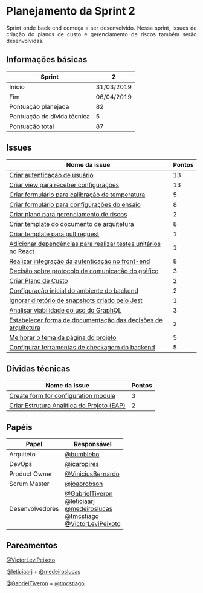 # Planejamento da Sprint 2 

<p align="justify">
Sprint onde back-end começa a ser desenvolvido. Nessa sprint, issues de criação do planos de custo e gerenciamento de riscos também serão desenvolvidas.
</p>

## Informações básicas

|Sprint|2|
|-----|-----|
|Início|31/03/2019|
|Fim|06/04/2019|
|Pontuação planejada|82|
|Pontuação de dívida técnica|5|
|Pontuação total|87|

## Issues

|Nome da issue|Pontos|
|-----|-----|
|[Criar autenticação de usuário](https://github.com/fga-eps-mds/2019.1-unbrake/issues/36) |13|
|[Criar view para receber configurações](https://github.com/fga-eps-mds/2019.1-unbrake/issues/38) |13|
|[Criar formulário para calibração de temperatura](https://github.com/fga-eps-mds/2019.1-unbrake/issues/39) |5|
|[Criar formulário para configurações do ensaio](https://github.com/fga-eps-mds/2019.1-unbrake/issues/40) |8|
|[Criar plano para gerenciamento de riscos](https://github.com/fga-eps-mds/2019.1-unbrake/issues/41) |2|
|[Criar template do documento de arquitetura](https://github.com/fga-eps-mds/2019.1-unbrake/issues/42) |8|
|[Criar template para pull request](https://github.com/fga-eps-mds/2019.1-unbrake/issues/43) |1|
|[Adicionar dependências para realizar testes unitários no React](https://github.com/fga-eps-mds/2019.1-unbrake/issues/45) |1|
|[Realizar integração da autenticação no front-end](https://github.com/fga-eps-mds/2019.1-unbrake/issues/47) |8|
|[Decisão sobre protocolo de comunicação do gráfico](https://github.com/fga-eps-mds/2019.1-unbrake/issues/48) |3|
|[Criar Plano de Custo](https://github.com/fga-eps-mds/2019.1-unbrake/issues/53) |2|
|[Configuração inicial do ambiente do backend](https://github.com/fga-eps-mds/2019.1-unbrake/issues/55) |2|
|[Ignorar diretório de snapshots criado pelo Jest](https://github.com/fga-eps-mds/2019.1-unbrake/issues/56) |1|
|[Analisar viabilidade do uso do GraphQL](https://github.com/fga-eps-mds/2019.1-unbrake/issues/58) |3|
|[Estabelecer forma de documentação das decisões de arquitetura](https://github.com/fga-eps-mds/2019.1-unbrake/issues/60) |2|
|[Melhorar o tema da página do projeto](https://github.com/fga-eps-mds/2019.1-unbrake/issues/62) |5|
|[Configurar ferramentas de checkagem do backend](https://github.com/fga-eps-mds/2019.1-unbrake/issues/64) |5|

## Dívidas técnicas

|Nome da issue|Pontos|
|-----|-----|
|[Create form for configuration module](https://github.com/fga-eps-mds/2019.1-unbrake/issues/9)|3|
|[Criar Estrutura Analítica do Projeto (EAP)](https://github.com/fga-eps-mds/2019.1-unbrake/issues/29)|2|


## Papéis


|Papel|Responsável|
|-----|-----|
|Arquiteto|[@bumblebo](https://github.com/Bumbleblo)|
|DevOps|[@icaropires](https://github.com/icaropires)|
|Product Owner|[@ViniciusBernardo](https://github.com/ViniciusBernardo)|
|Scrum Master|[@joaorobson](https://github.com/joaorobson)|
|Desenvolvedores | [@GabrielTiveron](https://github.com/GabrielTiveron)</br>[@leticiaarj](https://github.com/leticiaarj)</br>[@medeiroslucas](https://github.com/medeiroslucas)</br>[@tmcstiago](https://github.com/tmcstiago)</br>[@VictorLeviPeixoto](https://github.com/VictorLeviPeixoto)|

## Pareamentos

[@VictorLeviPeixoto](https://github.com/VictorLeviPeixoto)

[@leticiaarj](https://github.com/leticiaarj) + [@medeiroslucas](https://github.com/medeiroslucas)

[@GabrielTiveron](https://github.com/GabrielTiveron) + [@tmcstiago](https://github.com/tmcstiago)
